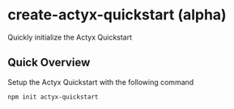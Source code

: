 # create-actyx-quickstart (alpha)

Quickly initialize the Actyx Quickstart

## Quick Overview

Setup the Actyx Quickstart with the following command

```shell
npm init actyx-quickstart
```
